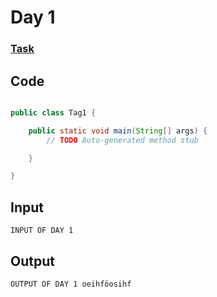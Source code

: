 # Day 1
### [Task](https://adventofcode.com/2015/day/1)
## Code
```java

public class Tag1 {

	public static void main(String[] args) {
		// TODO Auto-generated method stub

	}

}

```

## Input
```
INPUT OF DAY 1

```

## Output
```
OUTPUT OF DAY 1 oeihföosihf

```
